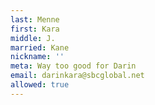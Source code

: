 ```yaml
---
last: Menne
first: Kara
middle: J.
married: Kane
nickname: ''
meta: Way too good for Darin
email: darinkara@sbcglobal.net
allowed: true
---
```

